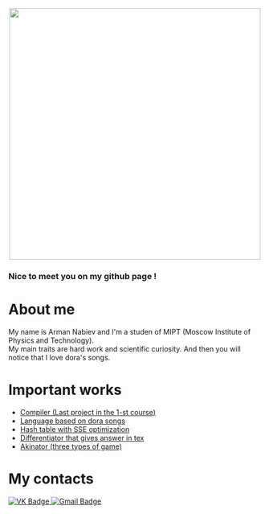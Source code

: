 <!--
**armanincredible/armanincredible** is a ✨ _special_ ✨ repository because its `README.md` (this file) appears on your GitHub profile.

Here are some ideas to get you started:

- 🔭 I’m currently working on ...
- 🌱 I’m currently learning ...
- 👯 I’m looking to collaborate on ...
- 🤔 I’m looking for help with ...
- 💬 Ask me about ...
- 📫 How to reach me: ...
- 😄 Pronouns: ...
- ⚡ Fun fact: ...
-->

<div id="header" align="center">
  <img src="https://media.giphy.com/media/l3Ucfk8zqn7NAjLLq/giphy.gif" width="500"/>
</div>

### Nice to meet you on my github page !

# About me
My name is Arman Nabiev and I'm a studen of MIPT (Moscow Institute of Physics and Technology). <br/> 
My main traits are hard work and scientific curiosity. And then you will notice that I love dora's songs.

# Important works
+ [Compiler (Last project in the 1-st course)](https://github.com/armanincredible/Compiler)    <br/>
+ [Language based on dora songs](https://github.com/armanincredible/Language)                  <br/>
+ [Hash table with SSE optimization](https://github.com/armanincredible/HashTableWithOpt)      <br/>
+ [Differentiator that gives answer in tex](https://github.com/armanincredible/differentiator) <br/>
+ [Akinator (three types of game)](https://github.com/armanincredible/akinator)                <br/>

# My contacts
<div id="badges">
  <a href="https://vk.com/energyfluctuation">
    <img src="https://img.shields.io/badge/Vkontakte-blue?style=for-the-badge&logo=vk&logoColor=white" alt="VK Badge"/>
  </a>
  <a href="write_me_here->nabiev.aa@phystech.edu">
    <img src="https://img.shields.io/badge/Gmail-red?style=for-the-badge&logo=gmail&logoColor=white" alt="Gmail Badge"/>
  </a>
</div>
